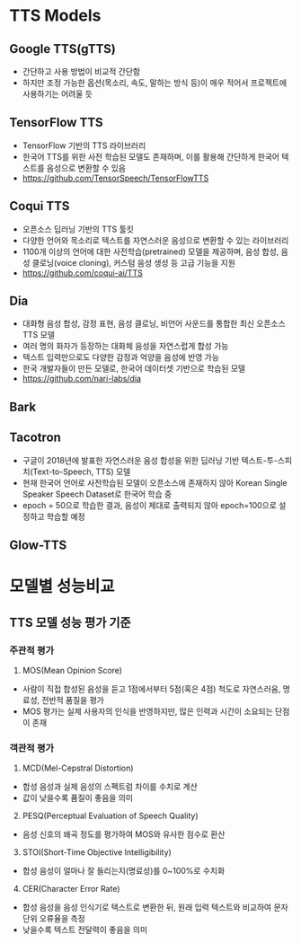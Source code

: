# TTS Models
## Google TTS(gTTS)
- 간단하고 사용 방법이 비교적 간단함
- 하지만 조정 가능한 옵션(목소리, 속도, 말하는 방식 등)이 매우 적어서 프로젝트에 사용하기는 어려울 듯
## TensorFlow TTS
- TensorFlow 기반의 TTS 라이브러리
- 한국어 TTS를 위한 사전 학습된 모델도 존재하며, 이를 활용해 간단하게 한국어 텍스트를 음성으로 변환할 수 있음
- https://github.com/TensorSpeech/TensorFlowTTS
## Coqui TTS
- 오픈소스 딥러닝 기반의 TTS 툴킷
- 다양한 언어와 목소리로 텍스트를 자연스러운 음성으로 변환할 수 있는 라이브러리
- 1100개 이상의 언어에 대한 사전학습(pretrained) 모델을 제공하며, 음성 합성, 음성 클로닝(voice cloning), 커스텀 음성 생성 등 고급 기능을 지원
- https://github.com/coqui-ai/TTS
## Dia
- 대화형 음성 합성, 감정 표현, 음성 클로닝, 비언어 사운드를 통합한 최신 오픈소스 TTS 모델
- 여러 명의 화자가 등장하는 대화체 음성을 자연스럽게 합성 가능
- 텍스트 입력만으로도 다양한 감정과 억양을 음성에 반영 가능
- 한국 개발자들이 만든 모델로, 한국어 데이터셋 기반으로 학습된 모델
- https://github.com/nari-labs/dia
## Bark
## Tacotron
- 구글이 2018년에 발표한 자연스러운 음성 합성을 위한 딥러닝 기반 텍스트-투-스피치(Text-to-Speech, TTS) 모델
- 현재 한국어 언어로 사전학습된 모델이 오픈소스에 존재하지 않아 Korean Single Speaker Speech Dataset로 한국어 학습 중
- epoch = 50으로 학습한 결과, 음성이 제대로 출력되지 않아 epoch=100으로 설정하고 학습할 예정
## Glow-TTS


# 모델별 성능비교
## TTS 모델 성능 평가 기준
### 주관적 평가
1. MOS(Mean Opinion Score)
- 사람이 직접 합성된 음성을 듣고 1점에서부터 5점(혹은 4점) 척도로 자연스러움, 명료성, 전반적 품질을 평가
- MOS 평가는 실제 사용자의 인식을 반영하지만, 많은 인력과 시간이 소요되는 단점이 존재
### 객관적 평가
1. MCD(Mel-Cepstral Distortion)
- 합성 음성과 실제 음성의 스펙트럼 차이를 수치로 계산
- 값이 낮을수록 품질이 좋음을 의미
2. PESQ(Perceptual Evaluation of Speech Quality)
- 음성 신호의 왜곡 정도를 평가하여 MOS와 유사한 점수로 환산
3. STOI(Short-Time Objective Intelligibility)
- 합성 음성이 얼마나 잘 들리는지(명료성)를 0~100%로 수치화
4. CER(Character Error Rate)
- 합성 음성을 음성 인식기로 텍스트로 변환한 뒤, 원래 입력 텍스트와 비교하여 문자 단위 오류율을 측정
- 낮을수록 텍스트 전달력이 좋음을 의미